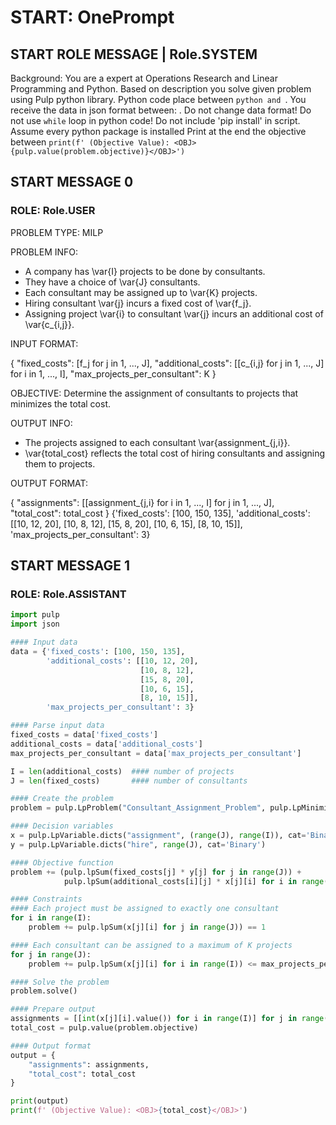 # START: OnePrompt 
## START ROLE MESSAGE | Role.SYSTEM 
Background: You are a expert at Operations Research and Linear Programming and Python. Based on description you solve given problem using Pulp python library. Python code place between ```python and ```. You receive the data in json format between: <DATA></DATA>. Do not change data format! Do not use `while` loop in python code! Do not include 'pip install' in script. Assume every python package is installed Print at the end the objective between <OBJ></OBJ> `print(f' (Objective Value): <OBJ>{pulp.value(problem.objective)}</OBJ>')`  
## START MESSAGE 0 
### ROLE: Role.USER
<DESCRIPTION>
PROBLEM TYPE: MILP

PROBLEM INFO:

- A company has \var{I} projects to be done by consultants.
- They have a choice of \var{J} consultants.
- Each consultant may be assigned up to \var{K} projects. 
- Hiring consultant \var{j} incurs a fixed cost of \var{f_j}.
- Assigning project \var{i} to consultant \var{j} incurs an additional cost of \var{c_{i,j}}.

INPUT FORMAT: 

{
    "fixed_costs": [f_j for j in 1, ..., J],
    "additional_costs": [[c_{i,j} for j in 1, ..., J] for i in 1, ..., I],
    "max_projects_per_consultant": K
}

OBJECTIVE: Determine the assignment of consultants to projects that minimizes the total cost.

OUTPUT INFO:

- The projects assigned to each consultant \var{assignment_{j,i}}.
- \var{total_cost} reflects the total cost of hiring consultants and assigning them to projects.

OUTPUT FORMAT:

{
    "assignments": [[assignment_{j,i} for i in 1, ..., I] for j in 1, ..., J],
    "total_cost": total_cost
}
</DESCRIPTION>
<DATA>
{'fixed_costs': [100, 150, 135], 'additional_costs': [[10, 12, 20], [10, 8, 12], [15, 8, 20], [10, 6, 15], [8, 10, 15]], 'max_projects_per_consultant': 3}</DATA>


## START MESSAGE 1 
### ROLE: Role.ASSISTANT
```python
import pulp
import json

#### Input data
data = {'fixed_costs': [100, 150, 135], 
        'additional_costs': [[10, 12, 20], 
                             [10, 8, 12], 
                             [15, 8, 20], 
                             [10, 6, 15], 
                             [8, 10, 15]], 
        'max_projects_per_consultant': 3}

#### Parse input data
fixed_costs = data['fixed_costs']
additional_costs = data['additional_costs']
max_projects_per_consultant = data['max_projects_per_consultant']

I = len(additional_costs)  #### number of projects
J = len(fixed_costs)       #### number of consultants

#### Create the problem
problem = pulp.LpProblem("Consultant_Assignment_Problem", pulp.LpMinimize)

#### Decision variables
x = pulp.LpVariable.dicts("assignment", (range(J), range(I)), cat='Binary')
y = pulp.LpVariable.dicts("hire", range(J), cat='Binary')

#### Objective function
problem += (pulp.lpSum(fixed_costs[j] * y[j] for j in range(J)) + 
            pulp.lpSum(additional_costs[i][j] * x[j][i] for i in range(I) for j in range(J)))

#### Constraints
#### Each project must be assigned to exactly one consultant
for i in range(I):
    problem += pulp.lpSum(x[j][i] for j in range(J)) == 1

#### Each consultant can be assigned to a maximum of K projects
for j in range(J):
    problem += pulp.lpSum(x[j][i] for i in range(I)) <= max_projects_per_consultant * y[j]

#### Solve the problem
problem.solve()

#### Prepare output
assignments = [[int(x[j][i].value()) for i in range(I)] for j in range(J)]
total_cost = pulp.value(problem.objective)

#### Output format
output = {
    "assignments": assignments,
    "total_cost": total_cost
}

print(output)
print(f' (Objective Value): <OBJ>{total_cost}</OBJ>')
```

